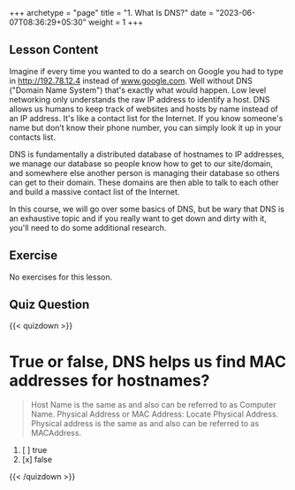 +++
archetype = "page"
title = "1. What Is DNS?"
date = "2023-06-07T08:36:29+05:30"
weight = 1
+++

## Lesson Content

Imagine if every time you wanted to do a search on Google you had to type in http://192.78.12.4 instead of www.google.com. Well without DNS ("Domain Name System") that's exactly what would happen. Low level networking only understands the raw IP address to identify a host. DNS allows us humans to keep track of websites and hosts by name instead of an IP address. It's like a contact list for the Internet. If you know someone's name but don’t know their phone number, you can simply look it up in your contacts list.

DNS is fundamentally a distributed database of hostnames to IP addresses, we manage our database so people know how to get to our site/domain, and somewhere else another person is managing their database so others can get to their domain. These domains are then able to talk to each other and build a massive contact list of the Internet.

In this course, we will go over some basics of DNS, but be wary that DNS is an exhaustive topic and if you really want to get down and dirty with it, you'll need to do some additional research.

## Exercise

No exercises for this lesson.

## Quiz Question

{{< quizdown >}}

# True or false, DNS helps us find MAC addresses for hostnames?

> Host Name is the same as and also can be referred to as Computer Name. Physical Address or MAC Address: Locate Physical Address. Physical address is the same as and also can be referred to as MACAddress.

1. [ ] true
2. [x] false

{{< /quizdown >}}
